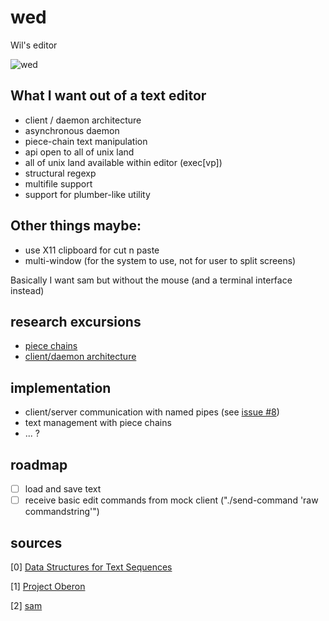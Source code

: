 # wed
Wil's editor

![wed](https://cloud.githubusercontent.com/assets/8480417/10098414/0b5902ee-6379-11e5-9c3d-29a1c5acc428.png)

## What I want out of a text editor
- client / daemon architecture
- asynchronous daemon
- piece-chain text manipulation
- api open to all of unix land
- all of unix land available within editor (exec[vp])
- structural regexp
- multifile support
- support for plumber-like utility

## Other things maybe:
- use X11 clipboard for cut n paste
- multi-window (for the system to use, not for user to split screens)

Basically I want sam but without the mouse (and a terminal interface instead)

## research excursions

- [piece chains](https://github.com/filwisher/pisschin)
- [client/daemon architecture](https://github.com/filwisher/lurker)

## implementation
- client/server communication with named pipes (see [issue #8](https://github.com/FilWisher/wed/issues/8))
- text management with piece chains
- ... ?

## roadmap
- [ ] load and save text
- [ ] receive basic edit commands from mock client ("./send-command 'raw commandstring'")

## sources
[0] [Data Structures for Text Sequences](https://www.cs.unm.edu/~crowley/papers/sds.pdf)

[1] [Project Oberon](https://www.inf.ethz.ch/personal/wirth/ProjectOberon/PO.System.pdf)

[2] [sam](http://doc.cat-v.org/plan_9/4th_edition/papers/sam/)
